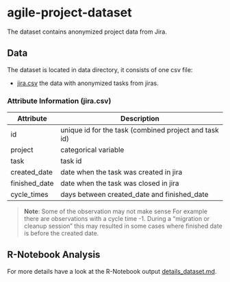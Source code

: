 # agile-project-dataset
The dataset contains anonymized project data from Jira.


## Data

The dataset is located in data directory, it consists of one csv file:
- [jira.csv](data/jira.csv) the data with anonymized tasks from jiras.

### Attribute Information (jira.csv)


| Attribute  |  Description | 
|---|---|
|id|  unique id for the task (combined project and task id) |
| project  |  categorical variable |
| task  |  task id |
| created_date  |  date when the task was created in jira |
| finished_date  |  date when the task was closed in jira |
| cycle_times  |  days between created_date and finished_date |

> __Note__: Some of the observation may not make sense For example there are observations with a cycle time -1. During a “migration or cleanup session” this may resulted in some cases where finished date is before the created date.

## R-Notebook Analysis
For more details have a look at the R-Notebook output [details_dataset.md](details_dataset.md).
